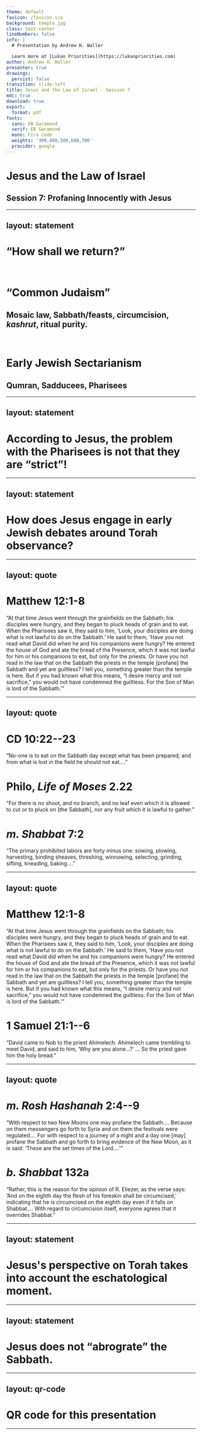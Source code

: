 ```yaml
---
theme: default
favicon: /favicon.ico
background: temple.jpg
class: text-center
lineNumbers: false
info: |
  # Presentation by Andrew H. Waller

  Learn more at [Lukan Priorities](https://lukanpriorities.com)
author: Andrew H. Waller
presenter: true
drawings:
  persist: false
transition: slide-left
title: Jesus and the Law of Israel - Session 7
mdc: true
download: true
export:
  format: pdf
fonts:
  sans: EB Garamond
  serif: EB Garamond
  mono: Fira Code
  weights: '300,400,500,600,700'
  provider: google
---
```


# Jesus and the Law of Israel

## Session 7: Profaning Innocently with Jesus

---
layout: statement
---
# “How shall we return?”

<br/>

# “Common Judaism”
## Mosaic law, Sabbath/feasts, circumcision, *kashrut*, ritual purity.

<br/>

# Early Jewish Sectarianism
## Qumran, Sadducees, Pharisees

---
layout: statement
---

# According to Jesus, the problem with the Pharisees is not that they are “strict”!

<!--
* According to the Pharisees' critics, they are too lenient!
* According to Qumran, the Pharisees are "seekers after smooth things/easy interprerations."
* Jesus's problem with the Pharisees is that they adopt lenient policies for the sake of observing purity, but then also neglect "weightier matters."
-->

---
layout: statement
---

# How does Jesus engage in early Jewish debates around Torah observance?

<!--
* To state the obvious, Jesus is not the first person to interpret biblical law.
    * As we saw last week, the question "how shall we return?" is very much live in early Judaism. 
    * There are multiple competing conceptions of what Torah observance looks like and what it means to be faithful to the covenant.
* Jesus enters into these ongoing conversations about Torah observance.
    * Jesus isn't the only person stressing Israel's need to remain faithful to God's law.
    * On the other hand, neither is Jesus suggesting a radical break with the Torah.
* Jesus has a particular perspective to contribute to this conversation as a partcicipant alongside his contemporaries.
    * This doesn't lessen the importance and centrality of Jesus's perspective for Christian understandings of the law.
    * Rather, it helps us understand how Jesus, even as the divine author of the Law, also approaches the Law and conversations about the Law as a faithful Israelite.
-->

---
layout: quote
---

# Matthew 12:1-8
“At that time Jesus went through the grainfields on the Sabbath; his disciples were hungry, and they began to pluck heads of grain and to eat.
When the Pharisees saw it, they said to him, ‘Look, your disciples are doing what is not lawful to do on the Sabbath.’
He said to them, ‘Have you not read what David did when he and his companions were hungry?
He entered the house of God and ate the bread of the Presence, which it was not lawful for him or his companions to eat, but only for the priests.
Or have you not read in the law that on the Sabbath the priests in the temple \[profane\] the Sabbath and yet are guiltless?
I tell you, something greater than the temple is here.
But if you had known what this means, “I desire mercy and not sacrifice,” you would not have condemned the guiltless.
For the Son of Man is lord of the Sabbath.’”

<!--
* Stating this up front: My understanding of this passage has been greatly helped by Paul T. Sloan's SBL 2023 paper on Jesus's halaka in Matt 12. Shout out PTS.
-->

---
layout: quote
---

# CD 10:22--23
“No-one is to eat on the Sabbath day except what has been prepared; and from what is lost in the field he should not eat\.\.\.\.”

# Philo, *Life of Moses* 2.22
“For there is no shoot, and no branch, and no leaf even which it is allowed to cut or to pluck on \[the Sabbath\], nor any fruit which it is lawful to gather.”

# *m. Shabbat* 7:2
“The primary prohibited labors are forty minus one: sowing, plowing, harvesting, binding sheaves, threshing, winnowing, selecting, grinding, sifting, kneading, baking\.\.\.\.”

<!--
* The Pharisees' complaint is that Jesus's disciples are harvesting on the Sabbath.
    * Notably, Jesus himself isn't plucking the grain, so regardless of whether or not his disciples are understood to be violating the Sabbath, Jesus himself is not.
* It's common to hear that the Pharisees are concerned about traveling on the Sabbath or some other violation.
    * This doesn't seem to be the case; plucking grain is the issue.
    * CD, Philo, and the Mishnah all contain some prohibition against harvesting (or similar activities) on the Sabbath.
* From the evidence we have, it's not clear that this view would have been universal among first century Jews, but the Pharisees objection to plucking grain is at least plausible.
* Also, the Pharisees don't seem to be presenting an overly strict or exacting view.
    * Even if other groups may have disagreed or held a different opinion about the halakic status of plucking, their objection isn't unreasonable or unheard of.
-->

---
layout: quote
---

# Matthew 12:1-8
“At that time Jesus went through the grainfields on the Sabbath; his disciples were hungry, and they began to pluck heads of grain and to eat.
When the Pharisees saw it, they said to him, ‘Look, your disciples are doing what is not lawful to do on the Sabbath.’
He said to them, ‘Have you not read what David did when he and his companions were hungry?
He entered the house of God and ate the bread of the Presence, which it was not lawful for him or his companions to eat, but only for the priests.
Or have you not read in the law that on the Sabbath the priests in the temple \[profane\] the Sabbath and yet are guiltless?
I tell you, something greater than the temple is here.
But if you had known what this means, “I desire mercy and not sacrifice,” you would not have condemned the guiltless.
For the Son of Man is lord of the Sabbath.’”

# 1 Samuel 21:1--6
“David came to Nob to the priest Ahimelech. Ahimelech came trembling to meet David, and said to him, ‘Why are you alone...?’ ... So the priest gave him the holy bread.”

<!--
* Jesus doesn't try to refute the fact that his disciples are violating the Sabbath.
    * This point seems to be conceded.
* Jesus's response begins with the analogy of David.
    * David is not condemned for entering sacred space and using the holy bread to provide for his companions.
    * In the same way, Jesus is able to utilize the sacred space of the Sabbath to provide for his disciples.
    * Notably, Jesus's retelling includes both the explicit mention of sacred space and the repated mention of the disciples.
        * This increases the story's relevance to the current situation.
* Jesus then proceeds to a second analogy from the Torah itself.
    * This features priests violating the law in permissible ways.
    * Just as David's purposes override the sacred space of the temple, the priests' duties override Sabbath.
        * In the same way, Jesus's presence and mission override the Sabbath.
        * Because the disciples are Jesus's agents and participate in his mission of restoration, they, like the priests, profane the Sabbath in a guitless way.
        * This is made somewhat more clear in Mark, which features the "feasting bridegroom" saying immediately prior to the grainpicking pericope.
-->

---
layout: quote
---

# *m. Rosh Hashanah* 2:4--9
“With respect to two New Moons one may profane the Sabbath\.\.\.\. Because on them messengers go forth to Syria and on them the festivals were regulated\.\.\.\. For with respect to a journey of a night and a day one \[may\] profane the Sabbath and go forth to bring evidence of the New Moon, as it is said: ‘These are the set times of the Lord.\.\.\.’”

# *b. Shabbat* 132a
“Rather, this is the reason for the opinion of R. Eliezer, as the verse says: ‘And on the eighth day the flesh of his foreskin shall be circumcised,’ indicating that he is circumcised on the eighth day even if it falls on Shabbat\.\.\.\. With regard to circumcision itself, everyone agrees that it overrides Shabbat.”

---
layout: statement
---

# Jesus's perspective on Torah takes into account the eschatological moment.

---
layout: statement
---

# Jesus does not “abrograte” the Sabbath.

<!--
* Jesus's analogy does not provide a basis for ongoing Sabbath violation.
* He is explaining how his presence as the feasting bridegroom overrides the Sabbath in this particular instance.
    * We see this in the next pericope, where Jesus heals on the Sabbath.
    * Does the fact that Jesus permitted grainpicking and healed one person on the Sabbath justify ongoing Sabbath violation or a wholesale alteration of biblical law?
        * I don't think so.
-->

---
layout: qr-code
---
# QR code for this presentation
---
